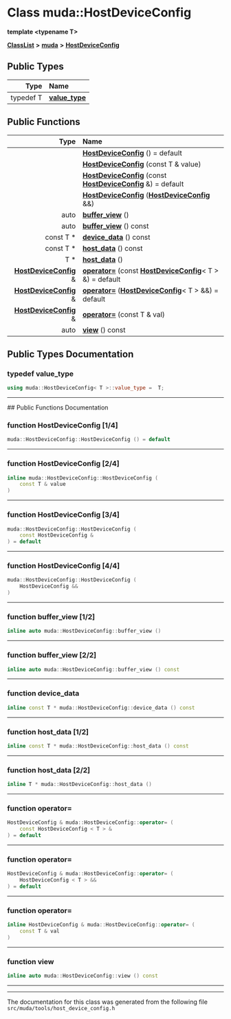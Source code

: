 

# Class muda::HostDeviceConfig

**template &lt;typename T&gt;**



[**ClassList**](annotated.md) **>** [**muda**](namespacemuda.md) **>** [**HostDeviceConfig**](classmuda_1_1_host_device_config.md)






















## Public Types

| Type | Name |
| ---: | :--- |
| typedef T | [**value\_type**](#typedef-value_type)  <br> |




















## Public Functions

| Type | Name |
| ---: | :--- |
|   | [**HostDeviceConfig**](#function-hostdeviceconfig-14) () = default<br> |
|   | [**HostDeviceConfig**](#function-hostdeviceconfig-24) (const T & value) <br> |
|   | [**HostDeviceConfig**](#function-hostdeviceconfig-34) (const [**HostDeviceConfig**](classmuda_1_1_host_device_config.md) &) = default<br> |
|   | [**HostDeviceConfig**](#function-hostdeviceconfig-44) ([**HostDeviceConfig**](classmuda_1_1_host_device_config.md) &&) <br> |
|  auto | [**buffer\_view**](#function-buffer_view-12) () <br> |
|  auto | [**buffer\_view**](#function-buffer_view-22) () const<br> |
|  const T \* | [**device\_data**](#function-device_data) () const<br> |
|  const T \* | [**host\_data**](#function-host_data-12) () const<br> |
|  T \* | [**host\_data**](#function-host_data-22) () <br> |
|  [**HostDeviceConfig**](classmuda_1_1_host_device_config.md) & | [**operator=**](#function-operator) (const [**HostDeviceConfig**](classmuda_1_1_host_device_config.md)&lt; T &gt; &) = default<br> |
|  [**HostDeviceConfig**](classmuda_1_1_host_device_config.md) & | [**operator=**](#function-operator_1) ([**HostDeviceConfig**](classmuda_1_1_host_device_config.md)&lt; T &gt; &&) = default<br> |
|  [**HostDeviceConfig**](classmuda_1_1_host_device_config.md) & | [**operator=**](#function-operator_2) (const T & val) <br> |
|  auto | [**view**](#function-view) () const<br> |




























## Public Types Documentation




### typedef value\_type 

```C++
using muda::HostDeviceConfig< T >::value_type =  T;
```




<hr>
## Public Functions Documentation




### function HostDeviceConfig [1/4]

```C++
muda::HostDeviceConfig::HostDeviceConfig () = default
```




<hr>



### function HostDeviceConfig [2/4]

```C++
inline muda::HostDeviceConfig::HostDeviceConfig (
    const T & value
) 
```




<hr>



### function HostDeviceConfig [3/4]

```C++
muda::HostDeviceConfig::HostDeviceConfig (
    const HostDeviceConfig &
) = default
```




<hr>



### function HostDeviceConfig [4/4]

```C++
muda::HostDeviceConfig::HostDeviceConfig (
    HostDeviceConfig &&
) 
```




<hr>



### function buffer\_view [1/2]

```C++
inline auto muda::HostDeviceConfig::buffer_view () 
```




<hr>



### function buffer\_view [2/2]

```C++
inline auto muda::HostDeviceConfig::buffer_view () const
```




<hr>



### function device\_data 

```C++
inline const T * muda::HostDeviceConfig::device_data () const
```




<hr>



### function host\_data [1/2]

```C++
inline const T * muda::HostDeviceConfig::host_data () const
```




<hr>



### function host\_data [2/2]

```C++
inline T * muda::HostDeviceConfig::host_data () 
```




<hr>



### function operator= 

```C++
HostDeviceConfig & muda::HostDeviceConfig::operator= (
    const HostDeviceConfig < T > &
) = default
```




<hr>



### function operator= 

```C++
HostDeviceConfig & muda::HostDeviceConfig::operator= (
    HostDeviceConfig < T > &&
) = default
```




<hr>



### function operator= 

```C++
inline HostDeviceConfig & muda::HostDeviceConfig::operator= (
    const T & val
) 
```




<hr>



### function view 

```C++
inline auto muda::HostDeviceConfig::view () const
```




<hr>

------------------------------
The documentation for this class was generated from the following file `src/muda/tools/host_device_config.h`

